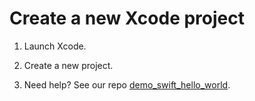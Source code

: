 # Create a new Xcode project

1. Launch Xcode.

1. Create a new project. 

1. Need help? See our repo [demo_swift_hello_world](https://github.com/joelparkerhenderson/demo_swift_hello_world).
